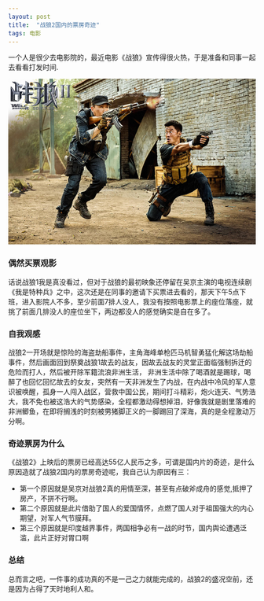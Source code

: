 ```yaml
---
layout: post
title:  "战狼2国内的票房奇迹"
tags: 电影
---
```


一个人是很少去电影院的，最近电影《战狼》宣传得很火热，于是准备和同事一起去看看打发时间.<!--more-->

<img src="/postimg/164339.54976351_1000X1000.jpg"  width="600px" />

### 偶然买票观影
话说战狼1我是真没看过，但对于战狼的最初映象还停留在吴京主演的电视连续剧《我是特种兵》之中，这次还是在同事的邀请下买票进去看的，那天下午5点下班，进入影院人不多，至少前面7排人没人，我没有按照电影票上的座位落座，就挑了前面几排没人的座位坐下，两边都没人的感觉确实是自在多了。

### 自我观感

战狼2一开场就是惊险的海盗劫船事件，主角海峰单枪匹马机智勇猛化解这场劫船事件，然后画面回到祭奠战狼1故去的战友，因故去战友的灵堂正面临强制拆迁的危险而打人，然后被开除军籍流浪非洲生活，
非洲生活中除了喝酒就是踢球，喝醉了也回忆回忆故去的女友，突然有一天非洲发生了内战，在内战中冷风的军人意识被唤醒，孤身一人闯入战区，营救中国公民，期间打斗精彩，炮火连天、气势浩大，我不免也被这浩大的气势感染，全程都激动得想掉泪，好像我就是剧里落难的非洲鲫鱼，在即将搁浅的时刻被男猪脚正义的一脚踢回了深海，真的是全程激动万分啊。

### 奇迹票房为什么

《战狼2》上映后的票房已经高达55亿人民币之多，可谓是国内片的奇迹，是什么原因造就了战狼2国内的票房奇迹呢，我自己认为原因有三：

- 第一个原因就是吴京对战狼2真的用情至深，甚至有点破斧成舟的感觉,抵押了房产，不拼不行啊。
- 第二个原因就是此片借助了国人的爱国情怀，点燃了国人对于祖国强大的内心期望，对军人气节膜拜。
- 第三个原因就是印度越界事件，两国相争必有一战的时节，国内舆论遭遇泛滥，此片正好对胃口啊


### 总结
总而言之吧，一件事的成功真的不是一己之力就能完成的，战狼2的盛况空前，还是因为占得了天时地利人和。



